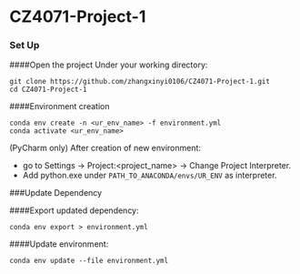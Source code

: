 # CZ4071-Project-1

### Set Up

####Open the project
Under your working directory:
```
git clone https://github.com/zhangxinyi0106/CZ4071-Project-1.git
cd CZ4071-Project-1
```

####Environment creation
```
conda env create -n <ur_env_name> -f environment.yml
conda activate <ur_env_name>
```
(PyCharm only) After creation of new environment:
* go to Settings -> Project:<project_name> -> Change Project Interpreter.
* Add python.exe under `PATH_TO_ANACONDA/envs/UR_ENV` as interpreter.

###Update Dependency

####Export updated dependency:
```
conda env export > environment.yml
```

####Update environment:
```
conda env update --file environment.yml
```
